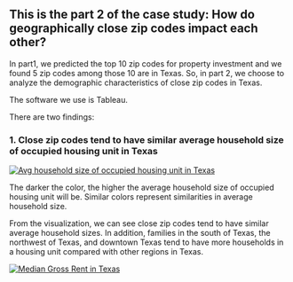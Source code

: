 ## This is the part 2 of the case study: How do geographically close zip codes impact each other?

In part1, we predicted the top 10 zip codes for property investment and we found 5 zip codes among those 10 are in Texas. So, in part 2, we choose to analyze the demographic characteristics of close zip codes in Texas. 

The software we use is Tableau. 

There are two findings:

### 1. Close zip codes tend to have similar average household size of occupied housing unit in Texas


<div class='tableauPlaceholder' id='viz1666764122143' style='position: relative'><noscript><a href='#'><img alt='Avg household size of occupied housing unit in Texas ' src='https:&#47;&#47;public.tableau.com&#47;static&#47;images&#47;Av&#47;AvghouseholdsizeinTexas&#47;Sheet2&#47;1_rss.png' style='border: none' /></a></noscript><object class='tableauViz'  style='display:none;'><param name='host_url' value='https%3A%2F%2Fpublic.tableau.com%2F' /> <param name='embed_code_version' value='3' /> <param name='path' value='views&#47;AvghouseholdsizeinTexas&#47;Sheet2?:language=en-US&amp;:embed=true&amp;publish=yes' /> <param name='toolbar' value='yes' /><param name='static_image' value='https:&#47;&#47;public.tableau.com&#47;static&#47;images&#47;Av&#47;AvghouseholdsizeinTexas&#47;Sheet2&#47;1.png' /> <param name='animate_transition' value='yes' /><param name='display_static_image' value='yes' /><param name='display_spinner' value='yes' /><param name='display_overlay' value='yes' /><param name='display_count' value='yes' /><param name='language' value='en-US' /><param name='filter' value='publish=yes' /></object></div>
<script type='text/javascript'>  
  var divElement = document.getElementById('viz1666764122143'); 
  var vizElement = divElement.getElementsByTagName('object')[0];
  vizElement.style.width='100%';vizElement.style.height=(divElement.offsetWidth*0.75)+'px';
  var scriptElement = document.createElement('script'); 
  scriptElement.src = 'https://public.tableau.com/javascripts/api/viz_v1.js'; 
  vizElement.parentNode.insertBefore(scriptElement, vizElement);
</script>

The darker the color, the higher the average household size of occupied housing unit will be. Similar colors represent similarities in average household size. 

From the visualization, we can see close zip codes tend to have similar average household sizes. In addition, families in the south of Texas, the northwest of Texas, and downtown Texas tend to have more households in a housing unit compared with other regions in Texas. 

<div class='tableauPlaceholder' id='viz1666766279577' style='position: relative'><noscript><a href='#'><img alt='Median Gross Rent in Texas ' src='https:&#47;&#47;public.tableau.com&#47;static&#47;images&#47;Me&#47;MedianGrossRentinTexas&#47;Sheet3&#47;1_rss.png' style='border: none' /></a></noscript><object class='tableauViz'  style='display:none;'><param name='host_url' value='https%3A%2F%2Fpublic.tableau.com%2F' /> <param name='embed_code_version' value='3' /> <param name='site_root' value='' /><param name='name' value='MedianGrossRentinTexas&#47;Sheet3' /><param name='tabs' value='no' /><param name='toolbar' value='yes' /><param name='static_image' value='https:&#47;&#47;public.tableau.com&#47;static&#47;images&#47;Me&#47;MedianGrossRentinTexas&#47;Sheet3&#47;1.png' /> <param name='animate_transition' value='yes' /><param name='display_static_image' value='yes' /><param name='display_spinner' value='yes' /><param name='display_overlay' value='yes' /><param name='display_count' value='yes' /><param name='language' value='en-US' /><param name='filter' value='publish=yes' /></object></div>                
<script type='text/javascript'>
  var divElement = document.getElementById('viz1666766279577');
  var vizElement = divElement.getElementsByTagName('object')[0];  
  vizElement.style.width='100%';vizElement.style.height=(divElement.offsetWidth*0.75)+'px';  
  var scriptElement = document.createElement('script');    
  scriptElement.src = 'https://public.tableau.com/javascripts/api/viz_v1.js'; 
  vizElement.parentNode.insertBefore(scriptElement, vizElement);  
</script>
